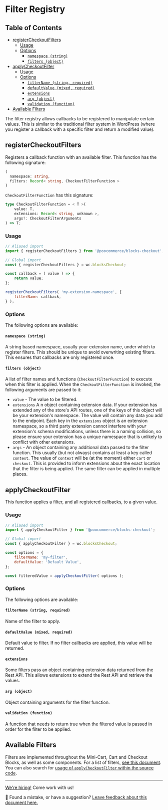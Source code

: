 # Filter Registry <!-- omit in toc -->

## Table of Contents <!-- omit in toc -->

-   [registerCheckoutFilters](#registercheckoutfilters)
    -   [Usage](#usage)
    -   [Options](#options)
        -   [`namespace (string)`](#namespace-string)
        -   [`filters (object)`](#filters-object)
-   [applyCheckoutFilter](#applycheckoutfilter)
    -   [Usage](#usage-1)
    -   [Options](#options-1)
        -   [`filterName (string, required)`](#filtername-string-required)
        -   [`defaultValue (mixed, required)`](#defaultvalue-mixed-required)
        -   [`extensions`](#extensions)
        -   [`arg (object)`](#arg-object)
        -   [`validation (function)`](#validation-function)
-   [Available Filters](#available-filters)

The filter registry allows callbacks to be registered to manipulate certain values. This is similar to the traditional filter system in WordPress (where you register a callback with a specific filter and return a modified value).

## registerCheckoutFilters

Registers a callback function with an available filter. This function has the following signature:

```ts
(
  namespace: string,
  filters: Record< string, CheckoutFilterFunction >
)
```

`CheckoutFilterFunction` has this signature:

```ts
type CheckoutFilterFunction = < T >(
	value: T,
	extensions: Record< string, unknown >,
	args?: CheckoutFilterArguments
) => T;
```

### Usage

```js
// Aliased import
import { registerCheckoutFilters } from '@poocommerce/blocks-checkout';

// Global import
const { registerCheckoutFilters } = wc.blocksCheckout;

const callback = ( value ) => {
	return value;
};

registerCheckoutFilters( 'my-extension-namespace', {
	filterName: callback,
} );
```

### Options

The following options are available:

#### `namespace (string)`

A string based namespace, usually your extension name, under which to register filters. This should be unique to avoid overwriting existing filters. This ensures that callbacks are only registered once.

#### `filters (object)`

A list of filter names and functions (`CheckoutFilterFunction`) to execute when this filter is applied. When the `CheckoutFilterFunction` is invoked, the following arguments are passed to it:

-   `value` - The value to be filtered.
-   `extensions` A n object containing extension data. If your extension has extended any of the store's API routes, one of the keys of this object will be your extension's namespace. The value will contain any data you add to the endpoint. Each key in the `extensions` object is an extension namespace, so a third party extension cannot interfere with _your_ extension's schema modifications, unless there is a naming collision, so please ensure your extension has a unique namespace that is unlikely to conflict with other extensions.
-   `args` - An object containing any additional data passed to the filter function. This usually (but not always) contains at least a key called `context`. The value of `context` will be (at the moment) either `cart` or `checkout`. This is provided to inform extensions about the exact location that the filter is being applied. The same filter can be applied in multiple places.

## applyCheckoutFilter

This function applies a filter, and all registered callbacks, to a given value.

### Usage

```js
// Aliased import
import { applyCheckoutFilter } from '@poocommerce/blocks-checkout';

// Global import
const { applyCheckoutFilter } = wc.blocksCheckout;

const options = {
	filterName: 'my-filter',
	defaultValue: 'Default Value',
};

const filteredValue = applyCheckoutFilter( options );
```

### Options

The following options are available:

#### `filterName (string, required)`

Name of the filter to apply.

#### `defaultValue (mixed, required)`

Default value to filter. If no filter callbacks are applied, this value will be returned.

#### `extensions`

Some filters pass an object containing extension data returned from the Rest API. This allows extensions to extend the Rest API and retrieve the values.

#### `arg (object)`

Object containing arguments for the filter function.

#### `validation (function)`

A function that needs to return true when the filtered value is passed in order for the filter to be applied.

## Available Filters

Filters are implemented throughout the Mini-Cart, Cart and Checkout Blocks, as well as some components. For a list of filters, [see this document](/docs/block-development/extensible-blocks/cart-and-checkout-blocks/filters-in-cart-and-checkout/README.md). You can also search for [usage of `applyCheckoutFilter` within the source code](https://github.com/poocommerce/poocommerce-gutenberg-products-block/search?q=applyCheckoutFilter).

<!-- FEEDBACK -->

---

[We're hiring!](https://poocommerce.com/careers/) Come work with us!

🐞 Found a mistake, or have a suggestion? [Leave feedback about this document here.](https://github.com/poocommerce/poocommerce/issues/new?assignees=&labels=type%3A+documentation&template=suggestion-for-documentation-improvement-correction.md&title=Feedback%20on%20./packages/checkout/filter-registry/README.md)

<!-- /FEEDBACK -->

